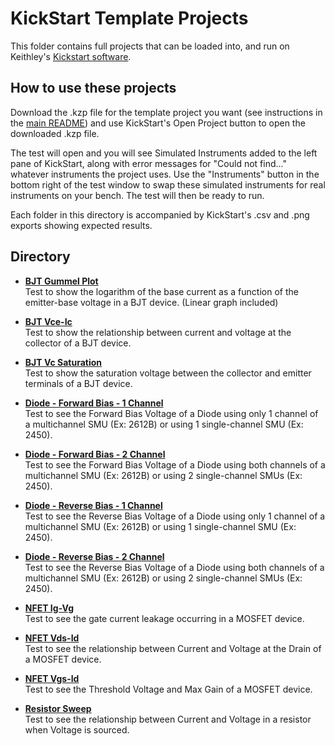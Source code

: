 # KickStart Template Projects
This folder contains full projects that can be loaded into, and run on Keithley's [Kickstart software](https://www.tek.com/products/keithley/keithley-control-software-bench-instruments/kickstart).

## How to use these projects
Download the .kzp file for the template project you want (see instructions in the [main README](/README.md#downloading-files)) and use KickStart's Open Project button to open the downloaded .kzp file. 

The test will open and you will see Simulated Instruments added to the left pane of KickStart, along with error messages for "Could not find..." whatever instruments the project uses. Use the "Instruments" button in the bottom right of the test window to swap these simulated instruments for real instruments on your bench. The test will then be ready to run. 

Each folder in this directory is accompanied by KickStart's .csv and .png exports showing expected results.

## Directory

[comment]: **[Title](./folder)**  

* **[BJT Gummel Plot](./BJT_Gummel)**  
Test to show the logarithm of the base current as a function of the emitter-base voltage in a BJT device. (Linear graph included)

* **[BJT Vce-Ic](./BJT_vce_ic)**  
Test to show the relationship between current and voltage at the collector of a BJT device.

* **[BJT Vc Saturation](./BJT_vcsat)**  
Test to show the saturation voltage between the collector and emitter terminals of a BJT device.

* **[Diode - Forward Bias - 1 Channel](./VFD_1channel)**  
Test to see the Forward Bias Voltage of a Diode using only 1 channel of a multichannel SMU (Ex: 2612B) or using 1 single-channel SMU (Ex: 2450).

* **[Diode - Forward Bias - 2 Channel](./VFD_2channel)**  
Test to see the Forward Bias Voltage of a Diode using both channels of a multichannel SMU (Ex: 2612B) or using 2 single-channel SMUs (Ex: 2450).

* **[Diode - Reverse Bias - 1 Channel](./VRD_1channel)**  
Test to see the Reverse Bias Voltage of a Diode using only 1 channel of a multichannel SMU (Ex: 2612B) or using 1 single-channel SMU (Ex: 2450).

* **[Diode - Reverse Bias - 2 Channel](./VRD_2channel)**  
Test to see the Reverse Bias Voltage of a Diode using both channels of a multichannel SMU (Ex: 2612B) or using 2 single-channel SMUs (Ex: 2450).

* **[NFET Ig-Vg](./NFET_ig-vg)**  
Test to see the gate current leakage occurring in a MOSFET device.

* **[NFET Vds-Id](./NFET_vds-id)**  
Test to see the relationship between Current and Voltage at the Drain of a MOSFET device.

* **[NFET Vgs-Id](./NFET_vgs-id)**  
Test to see the Threshold Voltage and Max Gain of a MOSFET device.

* **[Resistor Sweep](./resistor_sweep)**  
Test to see the relationship between Current and Voltage in a resistor when Voltage is sourced.